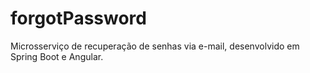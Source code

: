 # forgotPassword
Microsserviço de recuperação de senhas via e-mail, desenvolvido em Spring Boot e Angular.
